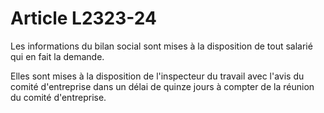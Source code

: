 # Article L2323-24

Les informations du bilan social sont mises à la disposition de tout salarié qui en fait la demande. 

Elles sont mises à la disposition de l'inspecteur du travail avec l'avis du comité d'entreprise dans un délai de quinze jours à compter de la réunion du comité d'entreprise.